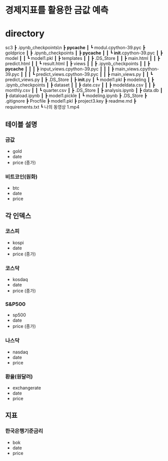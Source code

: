 # 경제지표를 활용한 금값 예측

# directory
sc3
 ┣ .ipynb_checkpoints\n
 ┣ __pycache__
 ┃ ┗ modul.cpython-39.pyc
 ┣ goldprice
 ┃ ┣ .ipynb_checkpoints
 ┃ ┣ __pycache__
 ┃ ┃ ┗ __init__.cpython-39.pyc
 ┃ ┣ model
 ┃ ┃ ┗ model1.pkl
 ┃ ┣ templates
 ┃ ┃ ┣ .DS_Store
 ┃ ┃ ┣ main.html
 ┃ ┃ ┣ predict.html
 ┃ ┃ ┗ result.html
 ┃ ┣ views
 ┃ ┃ ┣ .ipynb_checkpoints
 ┃ ┃ ┣ __pycache__
 ┃ ┃ ┃ ┣ input_views.cpython-39.pyc
 ┃ ┃ ┃ ┣ main_views.cpython-39.pyc
 ┃ ┃ ┃ ┗ predict_views.cpython-39.pyc
 ┃ ┃ ┣ main_views.py
 ┃ ┃ ┗ predict_views.py
 ┃ ┣ .DS_Store
 ┃ ┣ __init__.py
 ┃ ┗ model1.pkl
 ┣ modeling
 ┃ ┣ .ipynb_checkpoints
 ┃ ┣ dataset
 ┃ ┃ ┣ date.csv
 ┃ ┃ ┣ modeldata.csv
 ┃ ┃ ┣ monthly.csv
 ┃ ┃ ┗ quarter.csv
 ┃ ┣ .DS_Store
 ┃ ┣ analysis.ipynb
 ┃ ┣ data.db
 ┃ ┣ dataload.ipynb
 ┃ ┣ model1.pickle
 ┃ ┗ modeling.ipynb
 ┣ .DS_Store
 ┣ .gitignore
 ┣ Procfile
 ┣ model1.pkl
 ┣ project3.key
 ┣ readme.md
 ┣ requirements.txt
 ┗ 나의 동영상 1.mp4
 
## 테이블 설명

### 금값
* gold
* date
* price (종가)

### 비트코인(원화)
* btc
* date
* price

## 각 인덱스
### 코스피
* kospi
* date
* price (종가)
### 코스닥
* kosdaq
* date
* price (종가)
### S&P500
* sp500
* date
* price (종가)
### 나스닥
* nasdaq
* date
* price
### 환율(원달러)
* exchangerate
* date
* price

## 지표
### 한국은행기준금리
* bok
* date
* price
